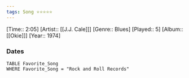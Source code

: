 ```yaml
---
tags: Song ⭐⭐⭐⭐⭐ 
---
```

[Time:: 2:05]
[Artist:: [[J.J. Cale]]]
[Genre:: Blues]
[Played:: 5]
[Album:: [[Okie]]]
[Year:: 1974]
### Dates
````dataview
TABLE Favorite_Song
WHERE Favorite_Song = "Rock and Roll Records"
````